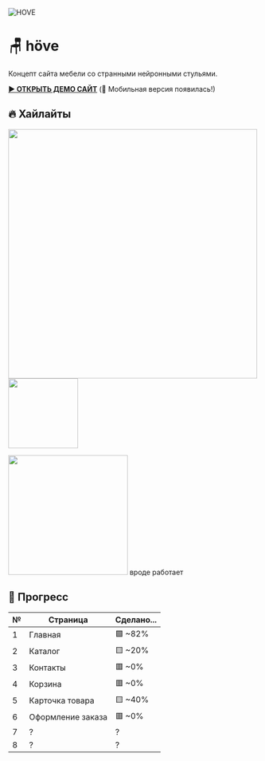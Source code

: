![HOVE](https://github.com/user-attachments/assets/70b26f3c-5b5e-4148-b7b2-af7124d84fc2)

<h1>🪑 höve</h1>
Концепт сайта мебели со странными нейронными стульями.

>

**[▶ ОТКРЫТЬ ДЕМО САЙТ](https://overkid.github.io/ProjectWEB/)** (🎉 Мобильная версия появилась!)

<h2>🔥 Хайлайты</h2>

<img src='https://github.com/user-attachments/assets/d8c0396c-b7cd-4558-90c3-934af86683cf' width='500'>
<img src='https://github.com/user-attachments/assets/18f617e3-f261-4402-8128-91b96c67ea73' width='140'>

>

<img src='https://github.com/user-attachments/assets/b3e984cf-325c-45eb-a83b-1f0550ab67b3' width='240'> вроде работает


<h2>🚀 Прогресс</h2>

| №   | Страница          | Cделано... |
| --- | ----------------- | -------- |
| 1   | Главная           | 🟩 ~82%  |
| 2   | Каталог           | 🟨 ~20%   |
| 3   | Контакты          | 🟥 ~0%   |
| 4   | Корзина           | 🟥 ~0%   |
| 5   | Карточка товара   | 🟨 ~40%   |
| 6   | Оформление заказа | 🟥 ~0%   |
| 7   | ?                 | ?        |
| 8   | ?                 | ?        |
